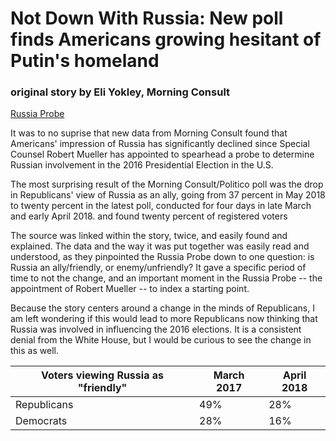 # Not Down With Russia: New poll finds Americans growing hesitant of Putin's homeland 
### original story by Eli Yokley, Morning Consult

[Russia Probe](https://morningconsult.com/2018/04/04/voters-more-wary-of-russia-since-mueller-probe-began/)

It was to no suprise that new data from Morning Consult found that Americans' impression of Russia has significantly declined since Special Counsel Robert Mueller has appointed to spearhead a probe to determine Russian involvement in the 2016 Presidential Election in the U.S. 

The most surprising result of the Morning Consult/Politico poll was the drop in Republicans' view of Russia as an ally, going from 37 percent in May 2018 to twenty percent in the latest poll, conducted for four days in late March and early April 2018. and found twenty percent of registered voters 

The source was linked within the story, twice, and easily found and explained. The data and the way it was put together was easily read and understood, as they pinpointed the Russia Probe down to one question: is Russia an ally/friendly, or enemy/unfriendly? It gave a specific period of time to not the change, and an important moment in the Russia Probe -- the appointment of Robert Mueller -- to index a starting point. 

Because the story centers around a change in the minds of Republicans, I am left wondering if this would lead to more Republicans now thinking that Russia was involved in influencing the 2016 elections. It is a consistent denial from the White House, but I would be curious to see the change in this as well. 

Voters viewing Russia as "friendly" | March 2017 | April 2018
------------------------------------|------------|----------------
Republicans | 49%  | 28%
Democrats   | 28%  | 16%





